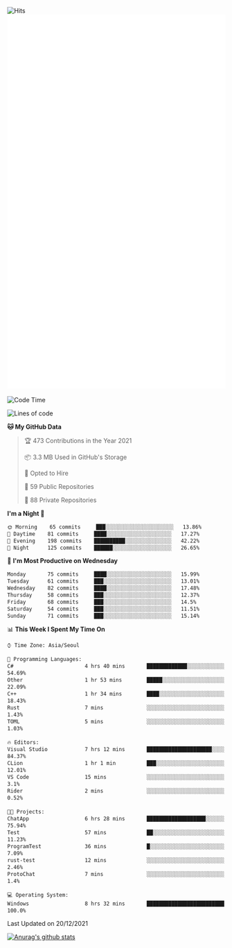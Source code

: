 ![Hits](https://hits.seeyoufarm.com/api/count/incr/badge.svg?url=https%3A%2F%2Fgithub.com%2Fkokose1234&count_bg=%2379C83D&title_bg=%23555555&icon=apple.svg&icon_color=%23E7E7E7&title=hits&edge_flat=false)
<br/>
![Metrics](https://github.com/kokose1234/kokose1234/blob/main/github-metrics.svg)

<!--START_SECTION:waka-->
![Code Time](http://img.shields.io/badge/Code%20Time-347%20hrs%2015%20mins-blue)

![Lines of code](https://img.shields.io/badge/From%20Hello%20World%20I%27ve%20Written-8%20Million%20lines%20of%20code-blue)

**🐱 My GitHub Data** 

> 🏆 473 Contributions in the Year 2021
 > 
> 📦 3.3 MB Used in GitHub's Storage 
 > 
> 💼 Opted to Hire
 > 
> 📜 59 Public Repositories 
 > 
> 🔑 88 Private Repositories  
 > 
**I'm a Night 🦉** 

```text
🌞 Morning    65 commits     ███░░░░░░░░░░░░░░░░░░░░░░   13.86% 
🌆 Daytime    81 commits     ████░░░░░░░░░░░░░░░░░░░░░   17.27% 
🌃 Evening    198 commits    ██████████░░░░░░░░░░░░░░░   42.22% 
🌙 Night      125 commits    ██████░░░░░░░░░░░░░░░░░░░   26.65%

```
📅 **I'm Most Productive on Wednesday** 

```text
Monday       75 commits     ████░░░░░░░░░░░░░░░░░░░░░   15.99% 
Tuesday      61 commits     ███░░░░░░░░░░░░░░░░░░░░░░   13.01% 
Wednesday    82 commits     ████░░░░░░░░░░░░░░░░░░░░░   17.48% 
Thursday     58 commits     ███░░░░░░░░░░░░░░░░░░░░░░   12.37% 
Friday       68 commits     ███░░░░░░░░░░░░░░░░░░░░░░   14.5% 
Saturday     54 commits     ███░░░░░░░░░░░░░░░░░░░░░░   11.51% 
Sunday       71 commits     ███░░░░░░░░░░░░░░░░░░░░░░   15.14%

```


📊 **This Week I Spent My Time On** 

```text
⌚︎ Time Zone: Asia/Seoul

💬 Programming Languages: 
C#                       4 hrs 40 mins       █████████████░░░░░░░░░░░░   54.69% 
Other                    1 hr 53 mins        █████░░░░░░░░░░░░░░░░░░░░   22.09% 
C++                      1 hr 34 mins        ████░░░░░░░░░░░░░░░░░░░░░   18.43% 
Rust                     7 mins              ░░░░░░░░░░░░░░░░░░░░░░░░░   1.43% 
TOML                     5 mins              ░░░░░░░░░░░░░░░░░░░░░░░░░   1.03%

🔥 Editors: 
Visual Studio            7 hrs 12 mins       █████████████████████░░░░   84.37% 
CLion                    1 hr 1 min          ███░░░░░░░░░░░░░░░░░░░░░░   12.01% 
VS Code                  15 mins             ░░░░░░░░░░░░░░░░░░░░░░░░░   3.1% 
Rider                    2 mins              ░░░░░░░░░░░░░░░░░░░░░░░░░   0.52%

🐱‍💻 Projects: 
ChatApp                  6 hrs 28 mins       ███████████████████░░░░░░   75.94% 
Test                     57 mins             ██░░░░░░░░░░░░░░░░░░░░░░░   11.23% 
ProgramTest              36 mins             █░░░░░░░░░░░░░░░░░░░░░░░░   7.09% 
rust-test                12 mins             ░░░░░░░░░░░░░░░░░░░░░░░░░   2.46% 
ProtoChat                7 mins              ░░░░░░░░░░░░░░░░░░░░░░░░░   1.4%

💻 Operating System: 
Windows                  8 hrs 32 mins       █████████████████████████   100.0%

```


 Last Updated on 20/12/2021
<!--END_SECTION:waka-->

[![Anurag's github stats](https://github-readme-stats.vercel.app/api?username=kokose1234&theme=dracula)](https://github.com/anuraghazra/github-readme-stats)



	
